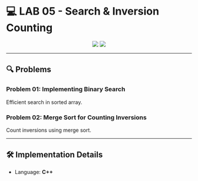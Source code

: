 # 💻 LAB 05 - Search & Inversion Counting

<div align="center">
  <img src="https://img.shields.io/badge/Status-In%20Progress-yellow?style=for-the-badge" />
  <img src="https://img.shields.io/badge/Topics-Binary%20Search%20%7C%20Inversion%20Counting-blue?style=for-the-badge" />
</div>

---

## 🔍 Problems

### Problem 01: Implementing Binary Search  
Efficient search in sorted array.

### Problem 02: Merge Sort for Counting Inversions  
Count inversions using merge sort.

---

## 🛠️ Implementation Details

- Language: **C++**
